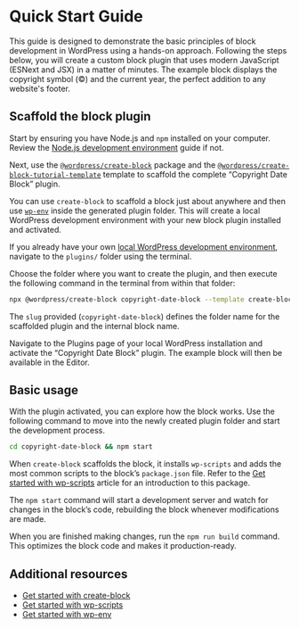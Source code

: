 # Quick Start Guide

This guide is designed to demonstrate the basic principles of block development in WordPress using a hands-on approach. Following the steps below, you will create a custom block plugin that uses modern JavaScript (ESNext and JSX) in a matter of minutes. The example block displays the copyright symbol (©) and the current year, the perfect addition to any website's footer.

## Scaffold the block plugin

Start by ensuring you have Node.js and `npm` installed on your computer. Review the [Node.js development environment](https://developer.wordpress.org/block-editor/getting-started/devenv/nodejs-development-environment/) guide if not.

Next, use the [`@wordpress/create-block`](https://developer.wordpress.org/block-editor/reference-guides/packages/packages-create-block/) package and the [`@wordpress/create-block-tutorial-template`](https://developer.wordpress.org/block-editor/reference-guides/packages/packages-create-block-tutorial-template/) template to scaffold the complete “Copyright Date Block” plugin. 

<div class="callout callout-info">
    <p>You can use <code>create-block</code> to scaffold a block just about anywhere and then use <a href="https://developer.wordpress.org/block-editor/getting-started/devenv/get-started-with-wp-env/"><code>wp-env</code></a> inside the generated plugin folder. This will create a local WordPress development environment with your new block plugin installed and activated.</p>
    <p>If you already have your own <a href="https://developer.wordpress.org/block-editor/getting-started/devenv/#local-wordpress-environment">local WordPress development environment</a>, navigate to the <code>plugins/</code> folder using the terminal.</p>
</div>

Choose the folder where you want to create the plugin, and then execute the following command in the terminal from within that folder:

```sh
npx @wordpress/create-block copyright-date-block --template create-block-tutorial-template
```

The `slug` provided (`copyright-date-block`) defines the folder name for the scaffolded plugin and the internal block name.

Navigate to the Plugins page of your local WordPress installation and activate the “Copyright Date Block” plugin. The example block will then be available in the Editor.

## Basic usage

With the plugin activated, you can  explore how the block works. Use the following command to move into the newly created plugin folder and start the development process.

```sh
cd copyright-date-block && npm start
```

When `create-block` scaffolds the block, it installs `wp-scripts` and adds the most common scripts to the block’s `package.json` file. Refer to the [Get started with wp-scripts](https://developer.wordpress.org/block-editor/getting-started/devenv/get-started-with-wp-scripts/) article for an introduction to this package.

The `npm start` command will start a development server and watch for changes in the block’s code, rebuilding the block whenever modifications are made. 

When you are finished making changes, run the `npm run build` command. This optimizes the block code and makes it production-ready.

## Additional resources

- [Get started with create-block](https://developer.wordpress.org/block-editor/getting-started/devenv/get-started-with-create-block/)
- [Get started with wp-scripts](https://developer.wordpress.org/block-editor/getting-started/devenv/get-started-with-wp-scripts/)
- [Get started with wp-env](https://developer.wordpress.org/block-editor/getting-started/devenv/get-started-with-wp-env/)